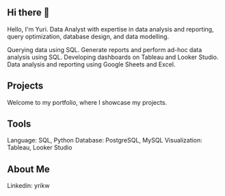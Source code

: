 ## Hi there 👋
Hello, I'm Yuri. Data Analyst with expertise in data analysis and reporting, query optimization, database design, and data modelling.

Querying data using SQL.
Generate reports and perform ad-hoc data analysis using SQL.
Developing dashboards on Tableau and Looker Studio.
Data analysis and reporting using Google Sheets and Excel.

## Projects
Welcome to my portfolio, where I showcase my projects.

## Tools
Language: SQL, Python
Database: PostgreSQL, MySQL
Visualization: Tableau, Looker Studio

## About Me
Linkedin: yrikw


